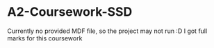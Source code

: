 # A2-Coursework-SSD

Currently no provided MDF file, so the project may not run :D I got full marks for this coursework
